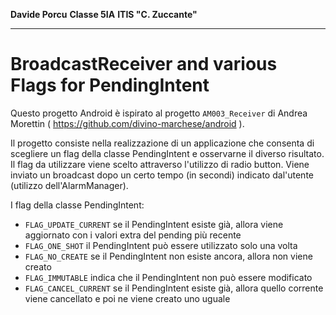 **Davide Porcu** 
**Classe 5IA**
**ITIS "C. Zuccante"**

---
# BroadcastReceiver and various Flags for PendingIntent
Questo progetto Android è ispirato al progetto `AM003_Receiver` di Andrea Morettin ( https://github.com/divino-marchese/android ).

Il progetto consiste nella realizzazione di un applicazione che consenta di scegliere un flag della classe PendingIntent e osservarne il diverso risultato. Il flag da utilizzare viene scelto attraverso l'utilizzo di radio button. Viene inviato un broadcast dopo un certo tempo (in secondi) indicato dal'utente (utilizzo dell'AlarmManager). 

I flag della classe PendingIntent:

- `FLAG_UPDATE_CURRENT` se il PendingIntent esiste già, allora viene aggiornato con i valori extra del pending più recente
- `FLAG_ONE_SHOT` il PendingIntent può essere utilizzato solo una volta
- `FLAG_NO_CREATE` se il PendingIntent non esiste ancora, allora non viene creato
- `FLAG_IMMUTABLE` indica che il PendingIntent non può essere modificato
- `FLAG_CANCEL_CURRENT` se il PendingIntent esiste già, allora quello corrente viene cancellato e poi ne viene creato uno uguale











